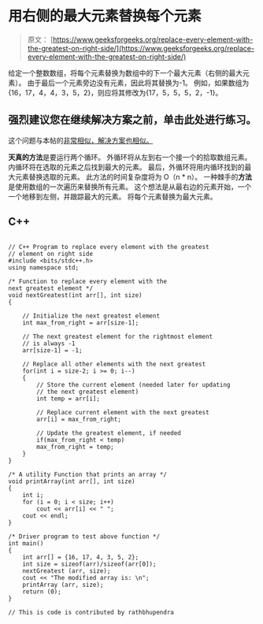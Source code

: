 # 用右侧的最大元素替换每个元素

> 原文： [https://www.geeksforgeeks.org/replace-every-element-with-the-greatest-on-right-side/](https://www.geeksforgeeks.org/replace-every-element-with-the-greatest-on-right-side/)

给定一个整数数组，将每个元素替换为数组中的下一个最大元素（右侧的最大元素）。 由于最后一个元素旁边没有元素，因此将其替换为-1。 例如，如果数组为{16，17，4，4，3，5，2}，则应将其修改为{17，5，5，5，2，-1}。
[](https://practice.geeksforgeeks.org/problem-page.php?pid=522)

## 强烈建议您在继续解决方案之前，单击此处进行练习。

这个问题与本帖的[非常相似，解决方案也相似。](https://www.geeksforgeeks.org/leaders-in-an-array/)

**天真的方法**是要运行两个循环。 外循环将从左到右一个接一个的拾取数组元素。 内循环将在选取的元素之后找到最大的元素。 最后，外循环将用内循环找到的最大元素替换选取的元素。 此方法的时间复杂度将为 O（n * n）。
一种棘手的**方法**是使用数组的一次遍历来替换所有元素。 这个想法是从最右边的元素开始，一个一个地移到左侧，并跟踪最大的元素。 将每个元素替换为最大元素。

## C++ 

```

// C++ Program to replace every element with the greatest  
// element on right side  
#include <bits/stdc++.h> 
using namespace std; 

/* Function to replace every element with the  
next greatest element */
void nextGreatest(int arr[], int size)  
{  

    // Initialize the next greatest element  
    int max_from_right = arr[size-1];  

    // The next greatest element for the rightmost element  
    // is always -1  
    arr[size-1] = -1;  

    // Replace all other elements with the next greatest  
    for(int i = size-2; i >= 0; i--)  
    {  
        // Store the current element (needed later for updating  
        // the next greatest element)  
        int temp = arr[i];  

        // Replace current element with the next greatest  
        arr[i] = max_from_right;  

        // Update the greatest element, if needed  
        if(max_from_right < temp)  
        max_from_right = temp;  
    }  
}  

/* A utility Function that prints an array */
void printArray(int arr[], int size)  
{  
    int i;  
    for (i = 0; i < size; i++)  
        cout << arr[i] << " ";  
    cout << endl;  
}  

/* Driver program to test above function */
int main()  
{  
    int arr[] = {16, 17, 4, 3, 5, 2};  
    int size = sizeof(arr)/sizeof(arr[0]);  
    nextGreatest (arr, size);  
    cout << "The modified array is: \n";  
    printArray (arr, size);  
    return (0);  
}  

// This is code is contributed by rathbhupendra 

```